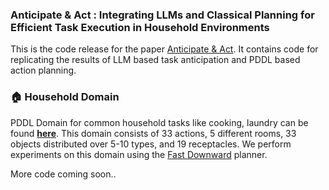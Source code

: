 ### Anticipate & Act : Integrating LLMs and Classical Planning for Efficient Task Execution in Household Environments

This is the code release for the paper [Anticipate & Act](https://raraghavarora.github.io/ahsoka). It contains code for replicating the results of LLM based task anticipation and PDDL based action planning.

### :house: Household Domain
PDDL Domain for common household tasks like cooking, laundry can be found 
**[here](https://github.com/AnticipateAndAct/AnticipateAndAct/tree/main/PDDL)**. This domain consists of 33 actions, 5 different rooms, 33 objects distributed over 5-10 types, and 19 receptacles. We perform experiments on this domain using the [Fast Downward](https://www.fast-downward.org/) planner.

More code coming soon..
<!--
**AnticipateAndAct/AnticipateAndAct** is a ✨ _special_ ✨ repository because its `README.md` (this file) appears on your GitHub profile.

Here are some ideas to get you started:


- 🔭 I’m currently working on ...
- 🌱 I’m currently learning ...
- 👯 I’m looking to collaborate on ...
- 🤔 I’m looking for help with ...
- 💬 Ask me about ...
- 📫 How to reach me: ...
- 😄 Pronouns: ...
- ⚡ Fun fact: ...
-->
